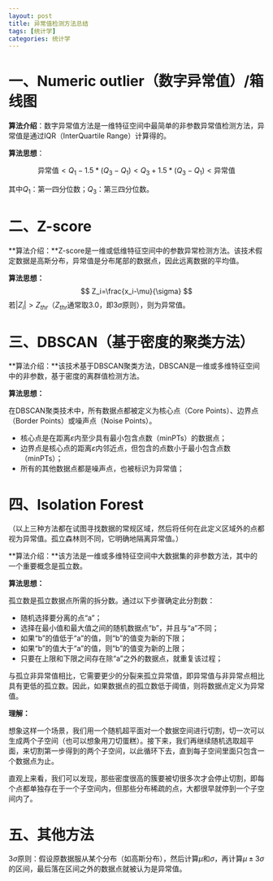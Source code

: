 ```yaml
---
layout: post
title: 异常值检测方法总结
tags: [统计学]
categories: 统计学
---
```


<head>
    <script src="https://cdn.mathjax.org/mathjax/latest/MathJax.js?config=TeX-AMS-MML_HTMLorMML" type="text/javascript"></script>
    <script type="text/x-mathjax-config">
        MathJax.Hub.Config({
            tex2jax: {
            skipTags: ['script', 'noscript', 'style', 'textarea', 'pre'],
            inlineMath: [['$','$']]
            }
        });
    </script>
</head>



# 一、Numeric outlier（数字异常值）/箱线图

**算法介绍**：数字异常值方法是一维特征空间中最简单的非参数异常值检测方法，异常值是通过IQR（InterQuartile Range）计算得的。

**算法思想**：

$$\text{异常值} < Q_1 - 1.5 * (Q_3 - Q_1) < Q_3 + 1.5 * (Q_3 - Q_1) < \text{异常值}$$

其中$Q_1$：第一四分位数；$Q_3$：第三四分位数。

# 二、Z-score

**算法介绍：**Z-score是一维或低维特征空间中的参数异常检测方法。该技术假定数据是高斯分布，异常值是分布尾部的数据点，因此远离数据的平均值。

**算法思想：**
$$
Z_i=\frac{x_i-\mu}{\sigma}
$$
若$|Z_i|>Z_{thr}$（$Z_{thr}$通常取3.0，即$3\sigma$原则），则为异常值。

# 三、DBSCAN（基于密度的聚类方法）

**算法介绍：**该技术基于DBSCAN聚类方法，DBSCAN是一维或多维特征空间中的非参数，基于密度的离群值检测方法。

**算法思想：**

在DBSCAN聚类技术中，所有数据点都被定义为核心点（Core Points）、边界点（Border Points）或噪声点（Noise Points）。

- 核心点是在距离$\varepsilon$内至少具有最小包含点数（minPTs）的数据点；
- 边界点是核心点的距离$\varepsilon$内邻近点，但包含的点数小于最小包含点数（minPTs）；
- 所有的其他数据点都是噪声点，也被标识为异常值；

# 四、Isolation Forest

（以上三种方法都在试图寻找数据的常规区域，然后将任何在此定义区域外的点都视为异常值。孤立森林则不同，它明确地隔离异常值。）

**算法介绍：**该方法是一维或多维特征空间中大数据集的非参数方法，其中的一个重要概念是孤立数。

**算法思想：**

孤立数是孤立数据点所需的拆分数。通过以下步骤确定此分割数：

- 随机选择要分离的点“a”；
- 选择在最小值和最大值之间的随机数据点“b”，并且与“a”不同；
- 如果“b”的值低于“a”的值，则“b”的值变为新的下限；
- 如果“b”的值大于“a”的值，则“b”的值变为新的上限；
- 只要在上限和下限之间存在除“a”之外的数据点，就重复该过程；

与孤立非异常值相比，它需要更少的分裂来孤立异常值，即异常值与非异常点相比具有更低的孤立数。因此，如果数据点的孤立数低于阈值，则将数据点定义为异常值。

**理解：**

想象这样一个场景，我们用一个随机超平面对一个数据空间进行切割，切一次可以生成两个子空间（也可以想象用刀切蛋糕）。接下来，我们再继续随机选取超平面，来切割第一步得到的两个子空间，以此循环下去，直到每子空间里面只包含一个数据点为止。

直观上来看，我们可以发现，那些密度很高的簇要被切很多次才会停止切割，即每个点都单独存在于一个子空间内，但那些分布稀疏的点，大都很早就停到一个子空间内了。

# 五、其他方法

$3\sigma$原则：假设原数据服从某个分布（如高斯分布），然后计算$\mu$和$\sigma$，再计算$\mu\pm3\sigma$的区间，最后落在区间之外的数据点就被认为是异常值。
